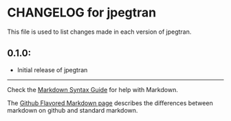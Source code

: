 # CHANGELOG for jpegtran

This file is used to list changes made in each version of jpegtran.

## 0.1.0:

* Initial release of jpegtran

- - -
Check the [Markdown Syntax Guide](http://daringfireball.net/projects/markdown/syntax) for help with Markdown.

The [Github Flavored Markdown page](http://github.github.com/github-flavored-markdown/) describes the differences between markdown on github and standard markdown.
